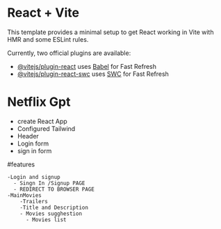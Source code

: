 # React + Vite

This template provides a minimal setup to get React working in Vite with HMR and some ESLint rules.

Currently, two official plugins are available:

- [@vitejs/plugin-react](https://github.com/vitejs/vite-plugin-react/blob/main/packages/plugin-react/README.md) uses [Babel](https://babeljs.io/) for Fast Refresh
- [@vitejs/plugin-react-swc](https://github.com/vitejs/vite-plugin-react-swc) uses [SWC](https://swc.rs/) for Fast Refresh
# Netflix Gpt
- create React App
- Configured Tailwind
- Header
- Login form
- sign in form


#features

    -Login and signup
      - Singn In /Signup PAGE
      - REDIRECT TO BROWSER PAGE
    -MainMovies
        -Trailers
        -Title and Description
        - Movies sugghestion
          - Movies list
